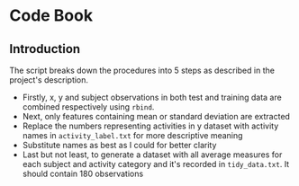 # Code Book
## Introduction
The script breaks down the procedures into 5 steps as described in the project's description.
- Firstly, x, y and subject observations in both test and training data are combined respectively using `rbind`.
- Next, only features containing mean or standard deviation are extracted
- Replace the numbers representing activities in y dataset with activity names in `activity_label.txt` for more descriptive meaning
- Substitute names as best as I could for better clarity
- Last but not least, to generate a dataset with all average measures for each subject and activity category and it's recorded in `tidy_data.txt`. It should contain 180 observations